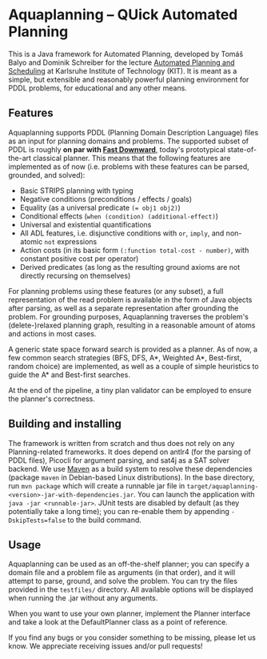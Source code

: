 # Aquaplanning – QUick Automated Planning

This is a Java framework for Automated Planning, developed by Tomáš Balyo and Dominik Schreiber for the lecture [Automated Planning and Scheduling](https://baldur.iti.kit.edu/plan/) at Karlsruhe Institute of Technology (KIT). It is meant as a simple, but extensible and reasonably powerful planning environment for PDDL problems, for educational and any other means.

## Features

Aquaplanning supports PDDL (Planning Domain Description Language) files as an input for planning domains and problems. The supported subset of PDDL is roughly **on par with [Fast Downward](http://www.fast-downward.org/)**, today's prototypical state-of-the-art classical planner. This means that the following features are implemented as of now (i.e. problems with these features can be parsed, grounded, and solved):

* Basic STRIPS planning with typing
* Negative conditions (preconditions / effects / goals)
* Equality (as a universal predicate `(= obj1 obj2)`)
* Conditional effects (`when (condition) (additional-effect)`)
* Universal and existential quantifications
* All ADL features, i.e. disjunctive conditions with `or`, `imply`, and non-atomic `not` expressions
* Action costs (in its basic form `(:function total-cost - number)`, with constant positive cost per operator)
* Derived predicates (as long as the resulting ground axioms are not directly recursing on themselves)

For planning problems using these features (or any subset), a full representation of the read problem is available in the form of Java objects after parsing, as well as a separate representation after grounding the problem.
For grounding purposes, Aquaplanning traverses the problem's (delete-)relaxed planning graph, resulting in a reasonable amount of atoms and actions in most cases.

A generic state space forward search is provided as a planner. As of now, a few common search strategies (BFS, DFS, A\*, Weighted A\*, Best-first, random choice) are implemented, as well as a couple of simple heuristics to guide the A\* and Best-first searches.  

At the end of the pipeline, a tiny plan validator can be employed to ensure the planner's correctness.

## Building and installing

The framework is written from scratch and thus does not rely on any Planning-related frameworks. It does depend on antlr4 (for the parsing of PDDL files), Picocli for argument parsing, and sat4j as a SAT solver backend. We use [Maven](https://maven.apache.org/) as a build system to resolve these dependencies (package `maven` in Debian-based Linux distributions). 
In the base directory, run `mvn package` which will create a runnable jar file in `target/aquaplanning-<version>-jar-with-dependencies.jar`. You can launch the application with `java -jar <runnable-jar>`. JUnit tests are disabled by default (as they potentially take a long time); you can re-enable them by appending `-DskipTests=false` to the build command.

## Usage

Aquaplanning can be used as an off-the-shelf planner; you can specify a domain file and a problem file as arguments (in that order), and it will attempt to parse, ground, and solve the problem. You can try the files provided in the `testfiles/` directory. 
All available options will be displayed when running the .jar without any arguments.

When you want to use your own planner, implement the Planner interface and take a look at the DefaultPlanner class as a point of reference.

If you find any bugs or you consider something to be missing, please let us know. We appreciate receiving issues and/or pull requests!
